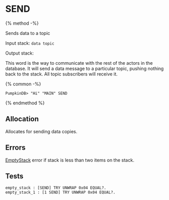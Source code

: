 # SEND

{% method -%}

Sends data to a topic

Input stack: `data topic`

Output stack:

This word is the way to communicate with the rest of the
actors in the database. It will send a data message to a particular
topic, pushing nothing back to the stack. All topic subscribers will
receive it.

{% common -%}

```
PumpkinDB> "Hi" "MAIN" SEND
```

{% endmethod %}

## Allocation

Allocates for sending data copies.

## Errors

[EmptyStack](./errors/EmptyStack.md) error if stack is less than two items on the stack.

## Tests

```test
empty_stack : [SEND] TRY UNWRAP 0x04 EQUAL?.
empty_stack_1 : [1 SEND] TRY UNWRAP 0x04 EQUAL?.
```
